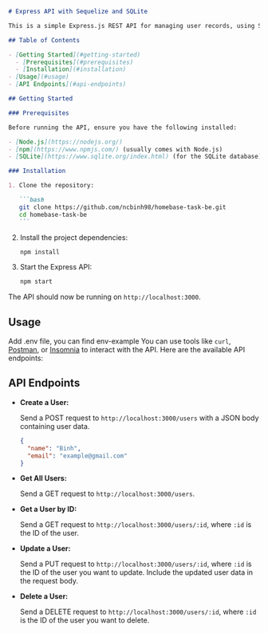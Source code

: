 ````markdown
# Express API with Sequelize and SQLite

This is a simple Express.js REST API for managing user records, using Sequelize as the ORM and SQLite as the database. You can perform basic CRUD (Create, Read, Update, Delete) operations on user records.

## Table of Contents

- [Getting Started](#getting-started)
  - [Prerequisites](#prerequisites)
  - [Installation](#installation)
- [Usage](#usage)
- [API Endpoints](#api-endpoints)

## Getting Started

### Prerequisites

Before running the API, ensure you have the following installed:

- [Node.js](https://nodejs.org/)
- [npm](https://www.npmjs.com/) (usually comes with Node.js)
- [SQLite](https://www.sqlite.org/index.html) (for the SQLite database)

### Installation

1. Clone the repository:

   ```bash
   git clone https://github.com/ncbinh98/homebase-task-be.git
   cd homebase-task-be
   ```
````

2. Install the project dependencies:

   ```bash
   npm install
   ```

3. Start the Express API:

   ```bash
   npm start
   ```

The API should now be running on `http://localhost:3000`.

## Usage

Add .env file, you can find env-example
You can use tools like `curl`, [Postman](https://www.postman.com/), or [Insomnia](https://insomnia.rest/) to interact with the API. Here are the available API endpoints:

## API Endpoints

- **Create a User:**

  Send a POST request to `http://localhost:3000/users` with a JSON body containing user data.

  ```json
  {
    "name": "Binh",
    "email": "example@gmail.com"
  }
  ```

- **Get All Users:**

  Send a GET request to `http://localhost:3000/users`.

- **Get a User by ID:**

  Send a GET request to `http://localhost:3000/users/:id`, where `:id` is the ID of the user.

- **Update a User:**

  Send a PUT request to `http://localhost:3000/users/:id`, where `:id` is the ID of the user you want to update. Include the updated user data in the request body.

- **Delete a User:**

  Send a DELETE request to `http://localhost:3000/users/:id`, where `:id` is the ID of the user you want to delete.
